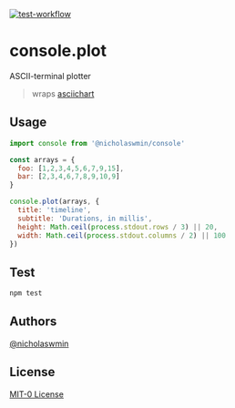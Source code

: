 [![test-workflow][test-badge]][test-workflow]

# console.plot 

ASCII-terminal plotter 

> wraps [asciichart][asciichart]

## Usage 

```js
import console from '@nicholaswmin/console'

const arrays = {
  foo: [1,2,3,4,5,6,7,9,15],
  bar: [2,3,4,6,7,8,9,10,9]
}

console.plot(arrays, {
  title: 'timeline',
  subtitle: 'Durations, in millis',
  height: Math.ceil(process.stdout.rows / 3) || 20,
  width: Math.ceil(process.stdout.columns / 2) || 100
})
```

## Test 

```bash 
npm test 
```

## Authors

[@nicholaswmin][nicholaswmin]

## License

[MIT-0 License][license]

[test-badge]: https://github.com/nicholaswmin/console-plot/actions/workflows/test.yml/badge.svg
[test-workflow]: https://github.com/nicholaswmin/console-plot/actions/workflows/test.yml

[asciichart]: https://github.com/kroitor/asciichart
[nicholaswmin]: https://github.com/nicholaswmin
[license]: ./LICENSE
